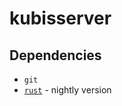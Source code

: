 # kubisserver

## Dependencies
+ `git`
+ [`rust`](https://www.rust-lang.org/tools/install) - nightly version

